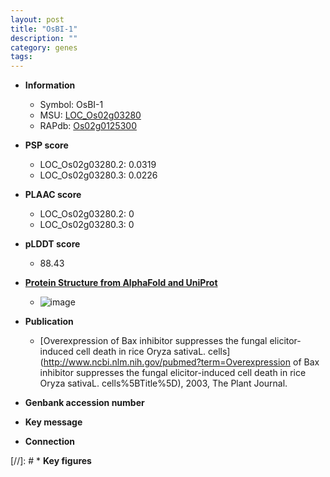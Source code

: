 ```yaml
---
layout: post
title: "OsBI-1"
description: ""
category: genes
tags: 
---
```


* **Information**  
    + Symbol: OsBI-1  
    + MSU: [LOC_Os02g03280](http://rice.plantbiology.msu.edu/cgi-bin/ORF_infopage.cgi?orf=LOC_Os02g03280)  
    + RAPdb: [Os02g0125300](http://rapdb.dna.affrc.go.jp/viewer/gbrowse_details/irgsp1?name=Os02g0125300)  

* **PSP score**  
    + LOC_Os02g03280.2: 0.0319 
    + LOC_Os02g03280.3: 0.0226 

* **PLAAC score**  
    + LOC_Os02g03280.2: 0 
    + LOC_Os02g03280.3: 0 

* **pLDDT score**
    + 88.43

* **[Protein Structure from AlphaFold and UniProt](https://www.uniprot.org/uniprotkb/Q9MBD8/entry#structure)**
    + ![image](https://ricepsp.github.io/images/Q9/AF-Q9MBD8-F1.png)

* **Publication**  
    + [Overexpression of Bax inhibitor suppresses the fungal elicitor-induced cell death in rice Oryza sativaL. cells](http://www.ncbi.nlm.nih.gov/pubmed?term=Overexpression of Bax inhibitor suppresses the fungal elicitor-induced cell death in rice Oryza sativaL. cells%5BTitle%5D), 2003, The Plant Journal.

* **Genbank accession number**  

* **Key message**  

* **Connection**  

[//]: # * **Key figures**  


